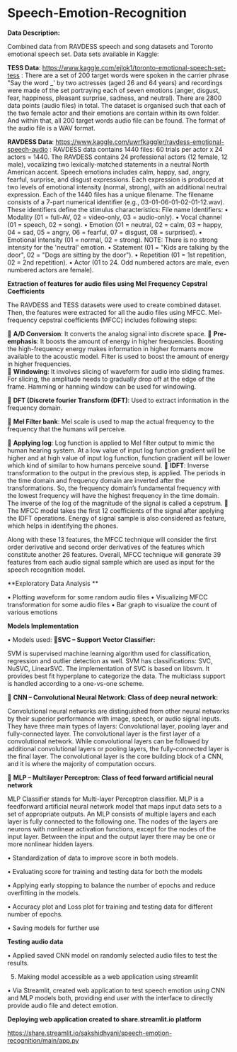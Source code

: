 # Speech-Emotion-Recognition


**Data Description:**

Combined data from RAVDESS speech and song datasets and Toronto emotional speech set. Data sets available in Kaggle:

**TESS Data**: https://www.kaggle.com/ejlok1/toronto-emotional-speech-set-tess : There are a set of 200 target words were spoken in the carrier phrase "Say the word _' by two actresses (aged 26 and 64 years) and recordings were made of the set portraying each of seven emotions (anger, disgust, fear, happiness, pleasant surprise, sadness, and neutral). There are 2800 data points (audio files) in total.
The dataset is organised such that each of the two female actor and their emotions are contain within its own folder. And within that, all 200 target words audio file can be found. The format of the audio file is a WAV format.

**RAVDESS Data**: https://www.kaggle.com/uwrfkaggler/ravdess-emotional-speech-audio : RAVDESS data contains 1440 files: 60 trials per actor x 24 actors = 1440. The RAVDESS contains 24 professional actors (12 female, 12 male), vocalizing two lexically-matched statements in a neutral North American accent. Speech emotions includes calm, happy, sad, angry, fearful, surprise, and disgust expressions. Each expression is produced at two levels of emotional intensity (normal, strong), with an additional neutral expression. Each of the 1440 files has a unique filename. The filename consists of a 7-part numerical identifier (e.g., 03-01-06-01-02-01-12.wav). These identifiers define the stimulus characteristics:
File name Identifiers:
•	Modality (01 = full-AV, 02 = video-only, 03 = audio-only).
•	Vocal channel (01 = speech, 02 = song).
•	Emotion (01 = neutral, 02 = calm, 03 = happy, 04 = sad, 05 = angry, 06 = fearful, 07 = disgust, 08 = surprised).
•	Emotional intensity (01 = normal, 02 = strong). NOTE: There is no strong intensity for the 'neutral' emotion.
•	Statement (01 = "Kids are talking by the door", 02 = "Dogs are sitting by the door").
•	Repetition (01 = 1st repetition, 02 = 2nd repetition).
•	Actor (01 to 24. Odd numbered actors are male, even numbered actors are female).


**Extraction of features for audio files using Mel Frequency Cepstral Coefficients**

The RAVDESS and TESS datasets were used to create combined dataset. Then, the features were extracted for all the audio files using MFCC. Mel-frequency cepstral coefficients (MFCC) includes following steps:

	**A/D Conversion**: It converts the analog signal into discrete space.
	**Pre-emphasis**: It boosts the amount of energy in higher frequencies. Boosting the high-frequency energy makes information in higher formants more available to the acoustic model. Filter is used to boost the amount of energy in higher frequencies.  
	**Windowing**: It involves slicing of waveform for audio into sliding frames. For slicing, the amplitude needs to gradually drop off at the edge of the frame. Hamming or hanning window can be used for windowing. 

	**DFT (Discrete fourier Transform (DFT)**: Used to extract information in the frequency domain.
 
	**Mel Filter bank**: Mel scale is used to map the actual frequency to the frequency that the humans will perceive.

 	**Applying log**: Log function is applied to Mel filter output to mimic the human hearing system. At a low value of input log function gradient will be higher and at high value of input log function, function gradient will be lower which kind of similar to how humans perceive sound.
	**IDFT**: Inverse transformation to the output in the previous step, is applied. The periods in the time domain and frequency domain are inverted after the transformations. So, the frequency domain’s fundamental frequency with the lowest frequency will have the highest frequency in the time domain. The inverse of the log of the magnitude of the signal is called a cepstrum.
	The MFCC model takes the first 12 coefficients of the signal after applying the IDFT operations. Energy of signal sample is also considered as feature, which helps in identifying the phones.  

Along with these 13 features, the MFCC technique will consider the first order derivative and second order derivatives of the features which constitute another 26 features. Overall, MFCC technique will generate 39 features from each audio signal sample which are used as input for the speech recognition model.



**Exploratory Data Analysis **

•	Plotting waveform for some random audio files
•	Visualizing MFCC transformation for some audio files
•	Bar graph to visualize the count of various emotions


**Models Implementation**

•	Models used: 
**SVC – Support Vector Classifier:**

SVM is supervised machine learning algorithm used for classification, regression and outlier detection as well. SVM has classifications: SVC, NuSVC, LinearSVC. The       implementation of SVC is based on libsvm. It provides best fit hyperplane to categorize the data. The multiclass support is handled according to a one-vs-one scheme.  

	**CNN – Convolutional Neural Network: Class of deep neural network:**

Convolutional neural networks are distinguished from other neural networks by their superior performance with image, speech, or audio signal inputs. They have three main types of layers: 
Convolutional layer, pooling layer and fully-connected layer.
The convolutional layer is the first layer of a convolutional network. While convolutional layers can be followed by additional convolutional layers or pooling layers, the fully-connected layer is the final layer. The convolutional layer is the core building block of a CNN, and it is where the majority of computation occurs.

	**MLP – Multilayer Perceptron: Class of feed forward artificial neural network**

MLP Classifier stands for Multi-layer Perceptron classifier. MLP is a feedforward artificial neural network model that maps input data sets to a set of appropriate outputs. An MLP consists of multiple layers and each layer is fully connected to the following one. The nodes of the layers are neurons with nonlinear activation functions, except for the nodes of the input layer. Between the input and the output layer there may be one or more nonlinear hidden layers.


•	Standardization of data to improve score in both models.

•	Evaluating score for training and testing data for both the models

•	Applying early stopping to balance the number of epochs and reduce overfitting in the models.

•	Accuracy plot and Loss plot for training and testing data for different number of epochs.

•	Saving models for further use

**Testing audio data**

•	Applied saved CNN model on randomly selected audio files to test the results.

5.	Making model accessible as a web application using streamlit

•	Via Streamlit, created web application to test speech emotion using CNN and MLP models both, providing end user with the interface to directly provide audio file and detect emotion.



**Deploying web application created to share.streamlit.io platform**

https://share.streamlit.io/sakshidhyani/speech-emotion-recognition/main/app.py 



